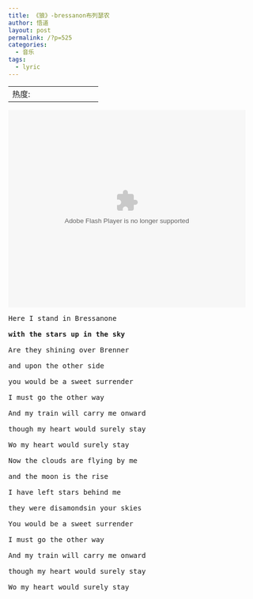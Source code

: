```yaml
---
title: 《狼》-bressanon布列瑟农
author: 悟道
layout: post
permalink: /?p=525
categories:
  - 音乐
tags:
  - lyric
---
```

<table>
  <tr cellpadding=0><td>
    热度:
  </td><td cellpadding=0><img src='http://210.75.224.29/wordpress/wp-content/plugins/statpresscn/images/sun.gif' width=10 height=10 border=0 /></td><td cellpadding=0><img src='http://210.75.224.29/wordpress/wp-content/plugins/statpresscn/images/sun.gif' width=10 height=10 border=0 /></td><td cellpadding=0><img src='http://210.75.224.29/wordpress/wp-content/plugins/statpresscn/images/sun_dark.gif' width=10 height=10 border=0 /></td><td cellpadding=0><img src='http://210.75.224.29/wordpress/wp-content/plugins/statpresscn/images/sun_dark.gif' width=10 height=10 border=0 /></td><td cellpadding=0><img src='http://210.75.224.29/wordpress/wp-content/plugins/statpresscn/images/sun_dark.gif' width=10 height=10 border=0 /></td></tr>
</table>

<embed src="http://player.youku.com/player.php/sid/XMjE0NTY2OTQ4/v.swf" quality="high" width="480" height="400" align="middle" allowScriptAccess="sameDomain" allowFullscreen="true" type="application/x-shockwave-flash">
</embed>

<pre id="best-answer-content">Here I stand in Bressanone

<strong>with the stars up in the sky </strong>

Are they shining over Brenner 

and upon the other side 

you would be a sweet surrender 

I must go the other way 

And my train will carry me onward 

though my heart would surely stay 

Wo my heart would surely stay 

Now the clouds are flying by me 

and the moon is the rise

I have left stars behind me 

they were disamondsin your skies 

You would be a sweet surrender 

I must go the other way 

And my train will carry me onward 

though my heart would surely stay 

Wo my heart would surely stay</pre>